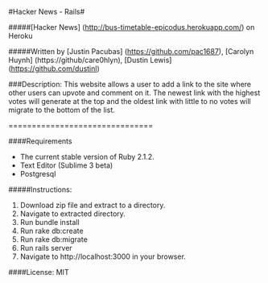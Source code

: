 #Hacker News - Rails#

#####[Hacker News] (http://bus-timetable-epicodus.herokuapp.com/) on Heroku

#####Written by [Justin Pacubas] (https://github.com/pac1687), [Carolyn Huynh] (https://github/care0hlyn), [Dustin Lewis] (https://github.com/dustinl)

###Description:
This website allows a user to add a link to the site where other users can upvote and comment on it. The newest link with the highest votes will generate at the top and the oldest link with little to no votes will migrate to the bottom of the list.

===============================

####Requirements
* The current stable version of Ruby 2.1.2.
* Text Editor (Sublime 3 beta)
* Postgresql

#####Instructions:
1. Download zip file and extract to a directory.
2. Navigate to extracted directory.
3. Run bundle install
4. Run rake db:create
5. Run rake db:migrate
6. Run rails server
7. Navigate to http://localhost:3000 in your browser.

####License:
MIT
